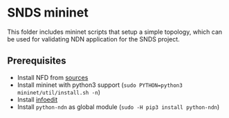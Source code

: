 # SNDS mininet
This folder includes mininet scripts that setup a simple topology, which can be used for validating NDN application for the SNDS project.

## Prerequisites 
* Install NFD from [sources](https://github.com/named-data/NFD)
* Install mininet with python3 support (`sudo PYTHON=python3 mininet/util/install.sh -n`) 
* Install [infoedit](https://github.com/NDN-Routing/infoedit) 
* Install `python-ndn` as global module (`sudo -H pip3 install python-ndn`)
